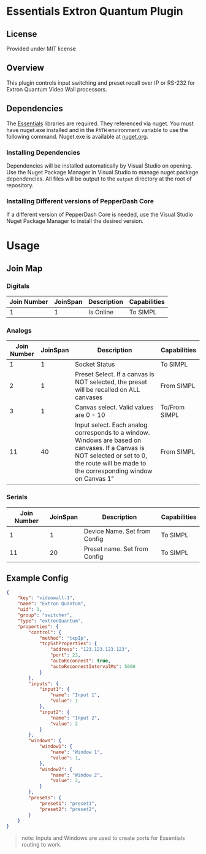 # Essentials Extron Quantum Plugin

## License

Provided under MIT license

## Overview

This plugin controls input switching and preset recall over IP or RS-232 for Extron Quantum Video Wall processors.


## Dependencies

The [Essentials](https://github.com/PepperDash/Essentials) libraries are required. They referenced via nuget. You must have nuget.exe installed and in the `PATH` environment variable to use the following command. Nuget.exe is available at [nuget.org](https://dist.nuget.org/win-x86-commandline/latest/nuget.exe).

### Installing Dependencies

Dependencies will be installed automatically by Visual Studio on opening. Use the Nuget Package Manager in
Visual Studio to manage nuget package dependencies. All files will be output to the `output` directory at the root of
repository.

### Installing Different versions of PepperDash Core

If a different version of PepperDash Core is needed, use the Visual Studio Nuget Package Manager to install the desired
version.

# Usage

## Join Map

### Digitals

| Join Number | JoinSpan | Description | Capabilities |
| ----------- | -------- | ----------- | ------------ |
| 1 | 1 | Is Online | To SIMPL |

### Analogs

| Join Number | JoinSpan | Description | Capabilities |
| ----------- | -------- | ----------- | ------------ |
| 1 | 1 | Socket Status | To SIMPL |
| 2 | 1 | Preset Select. If a canvas is NOT selected, the preset will be recalled on ALL canvases | From SIMPL |
| 3 | 1 | Canvas select. Valid values are 0 - 10 | To/From SIMPL |
| 11 | 40 | Input select. Each analog corresponds to a window. Windows are based on canvases. If a Canvas is NOT selected or set to 0, the route will be made to the corresponding window on Canvas 1" | From SIMPL |

### Serials

| Join Number | JoinSpan | Description | Capabilities |
| ----------- | -------- | ----------- | ------------ |
| 1 | 1 | Device Name. Set from Config | To SIMPL |
| 11 | 20 | Preset name. Set from Config | To SIMPL |


## Example Config
```json
{
    "key": "videowall-1",
    "name": "Extron Quantum",
    "uid": 1,
    "group": "switcher",
    "type": "extronQuantum",
    "properties": {
        "control": {
            "method": "tcpIp",
            "tcpSshProperties": {
                "address": "123.123.123.123",
                "port": 23,
                "autoReconnect": true,
                "autoReconnectIntervalMs": 5000
            }
        },
        "inputs": {
            "input1": {
                "name": "Input 1",
                "value": 1
            },
            "input2": {
                "name": "Input 2",
                "value": 2
            }
        },  
        "windows": {
            "window1": {
                "name": "Window 1",
                "value": 1,
            },
            "window2": {
                "name": "Window 2",
                "value": 2,
            }
        },
        "presets": {
            "preset1": "preset1",
            "preset2": "preset2",
        }
    }
}
```

> note: Inputs and Windows are used to create ports for Essentials routing to work.
